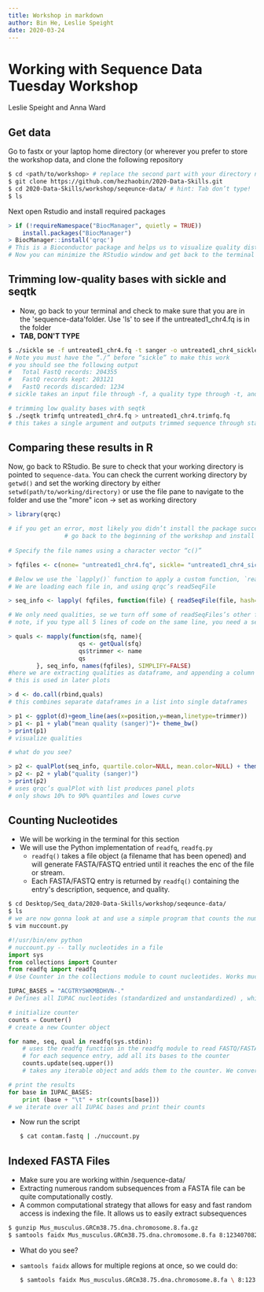 ```yaml
---
title: Workshop in markdown
author: Bin He, Leslie Speight
date: 2020-03-24
---
```


# Working with Sequence Data Tuesday Workshop 
Leslie Speight and Anna Ward

## Get data
Go to fastx or your laptop home directory (or wherever you prefer to store 
the workshop data, and clone the following repository

```bash
$ cd <path/to/workshop> # replace the second part with your directory name
$ git clone https://github.com/hezhaobin/2020-Data-Skills.git
$ cd 2020-Data-Skills/workshop/seqeunce-data/ # hint: Tab don’t type!
$ ls
```

Next open Rstudio and install required packages

```r
> if (!requireNamespace("BiocManager", quietly = TRUE))
    install.packages("BiocManager")
> BiocManager::install('qrqc')
# This is a Bioconductor package and helps us to visualize quality distribution across bases in reads
# Now you can minimize the RStudio window and get back to the terminal

```

## Trimming low-quality bases with sickle and seqtk

- Now, go back to your terminal and check to make sure that you are in the 'sequence-data'folder. Use 'ls' to see if the untreated1_chr4.fq is in the folder
- **TAB, DON'T TYPE**

```bash 
$ ./sickle se -f untreated1_chr4.fq -t sanger -o untreated1_chr4_sickle.fq
# Note you must have the “./” before “sickle” to make this work
# you should see the following output
#   Total FastQ records: 204355
#   FastQ records kept: 203121
#   FastQ records discarded: 1234
# sickle takes an input file through -f, a quality type through -t, and trimmed output with -o

# trimming low quality bases with seqtk
$ ./seqtk trimfq untreated1_chr4.fq > untreated1_chr4.trimfq.fq
# this takes a single argument and outputs trimmed sequence through standard out
```

## Comparing these results in R

Now, go back to RStudio. Be sure to check that your working directory is pointed to `sequence-data`. You can check the current working directory by `getwd()` and set the working directory by either `setwd(path/to/working/directory)` or use the file pane to navigate to the folder and use the "more" icon -> set as working directory

```r
> library(qrqc) 

# if you get an error, most likely you didn’t install the package successfully
                # go back to the beginning of the workshop and install `qrqc`
                
# Specify the file names using a character vector “c()”

> fqfiles <- c(none= "untreated1_chr4.fq", sickle= "untreated1_chr4_sickle.fq", trimfq= "untreated1_chr4.trimfq.fq")

# Below we use the `lapply()` function to apply a custom function, `readSeqFile()` to read the content of each of the three files
# We are loading each file in, and using qrqc’s readSeqFile

> seq_info <- lapply( fqfiles, function(file) { readSeqFile(file, hash=FALSE, kmer=FALSE) } )

# We only need qualities, se we turn off some of readSeqFiles’s other features
# note, if you type all 5 lines of code on the same line, you need a semi-colon “;” after each of line 2 and 3.

> quals <- mapply(function(sfq, name){
                    qs <- getQual(sfq)
                    qs$trimmer <- name
                    qs
        }, seq_info, names(fqfiles), SIMPLIFY=FALSE)   
#here we are extracting qualities as dataframe, and appending a column of which trimmer is used
# this is used in later plots 

> d <- do.call(rbind,quals)
# this combines separate dataframes in a list into single dataframes

> p1 <- ggplot(d)+geom_line(aes(x=position,y=mean,linetype=trimmer))
> p1 <- p1 + ylab("mean quality (sanger)")+ theme_bw()
> print(p1)
# visualize qualities 

# what do you see? 

> p2 <- qualPlot(seq_info, quartile.color=NULL, mean.color=NULL) + theme_bw()
> p2 <- p2 + ylab("quality (sanger)")
> print(p2)
# uses qrqc’s qualPlot with list produces panel plots
# only shows 10% to 90% quantiles and lowes curve
```

## Counting Nucleotides
- We will be working in the terminal for this section
- We will use the Python implementation of `readfq`, `readfq.py`
    - `readfq()` takes a file object (a filename that has been opened) and will generate FASTA/FASTQ entried until it reaches the enc of the file or stream.
    - Each FASTA/FASTQ entry is returned by `readfq()` containing the entry's description, sequence, and quality.

```bash
$ cd Desktop/Seq_data/2020-Data-Skills/workshop/seqeunce-data/
$ ls  
# we are now gonna look at and use a simple program that counts the number of each IUPAC nucleotide in a file
$ vim nuccount.py
```

```python
#!/usr/bin/env python
# nuccount.py -- tally nucleotides in a file
import sys
from collections import Counter
from readfq import readfq
# Use Counter in the collections module to count nucleotides. Works much like Python dict

IUPAC_BASES = "ACGTRYSWKMBDHVN-."
# Defines all IUPAC nucleotides (standardized and unstandardized) , which we will use later to print bases in a consistent order. 

# initialize counter
counts = Counter()
# create a new Counter object

for name, seq, qual in readfq(sys.stdin):
    # uses the readfq function in the readfq module to read FASTQ/FASTA entries from the file handle argument into the name, seq, qual variables
    # for each sequence entry, add all its bases to the counter
    counts.update(seq.upper())
    # takes any iterable object and adds them to the counter. We convert all characters to uppercase with the upper( ) method, so that       lowercase soft-masked bases are also counted. 

# print the results
for base in IUPAC_BASES:
    print (base + "\t" + str(counts[base]))
# we iterate over all IUPAC bases and print their counts
```

- Now run the script
    ```bash
    $ cat contam.fastq | ./nuccount.py
    ```

## Indexed FASTA Files
- Make sure you are working within /sequence-data/
- Extracting numerous random subsequences from a FASTA file can be quite computationally costly.
- A common computational strategy that allows for easy and fast random access is indexing the file. It allows us to easily extract subsequences

```bash
$ gunzip Mus_musculus.GRCm38.75.dna.chromosome.8.fa.gz
$ samtools faidx Mus_musculus.GRCm38.75.dna.chromosome.8.fa 8:123407082-123410744
```

- What do you see?
- `samtools faidx` allows for multiple regions at once, so we could do:

    ```bash
    $ samtools faidx Mus_musculus.GRCm38.75.dna.chromosome.8.fa \ 8:123407082-123410744 8:123518835-123536649
    ```
